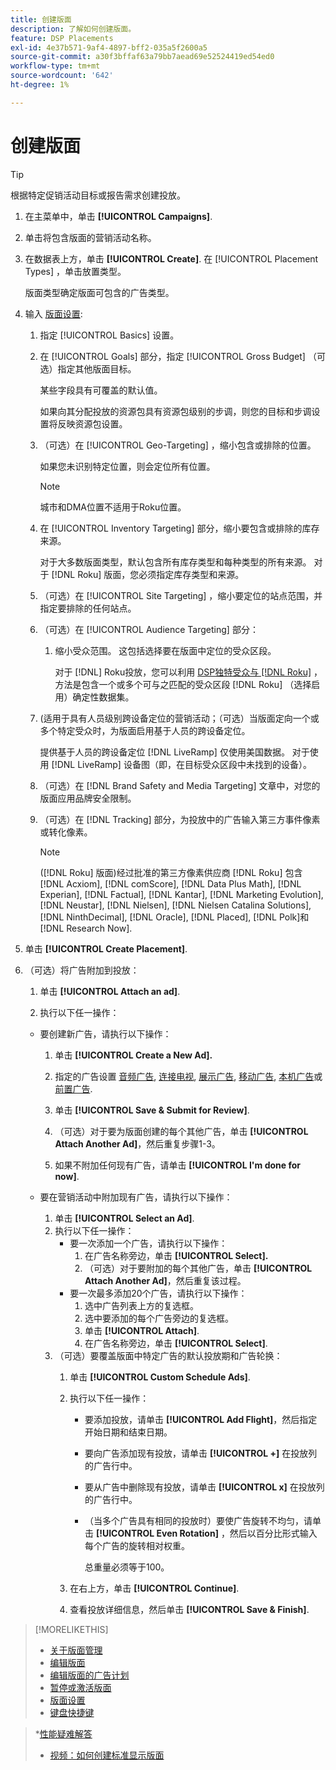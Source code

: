 ```yaml
---
title: 创建版面
description: 了解如何创建版面。
feature: DSP Placements
exl-id: 4e37b571-9af4-4897-bff2-035a5f2600a5
source-git-commit: a30f3bffaf63a79bb7aead69e52524419ed54ed0
workflow-type: tm+mt
source-wordcount: '642'
ht-degree: 1%

---
```


# 创建版面

>[!TIP]
>
>根据特定促销活动目标或报告需求创建投放。

1. 在主菜单中，单击 **[!UICONTROL Campaigns]**.

1. 单击将包含版面的营销活动名称。

1. 在数据表上方，单击 **[!UICONTROL Create]**. 在 [!UICONTROL Placement Types] ，单击放置类型。

   版面类型确定版面可包含的广告类型。

1. 输入 [版面设置](placement-settings.md):

   1. 指定 [!UICONTROL Basics] 设置。

   1. 在 [!UICONTROL Goals] 部分，指定 [!UICONTROL Gross Budget] （可选）指定其他版面目标。

      某些字段具有可覆盖的默认值。

      如果向其分配投放的资源包具有资源包级别的步调，则您的目标和步调设置将反映资源包设置。

   1. （可选）在 [!UICONTROL Geo-Targeting] ，缩小包含或排除的位置。

      如果您未识别特定位置，则会定位所有位置。

      >[!NOTE]
      >
      >城市和DMA位置不适用于Roku位置。

   1. 在 [!UICONTROL Inventory Targeting] 部分，缩小要包含或排除的库存来源。

      对于大多数版面类型，默认包含所有库存类型和每种类型的所有来源。 对于 [!DNL Roku] 版面，您必须指定库存类型和来源。

   1. （可选）在 [!UICONTROL Site Targeting] ，缩小要定位的站点范围，并指定要排除的任何站点。

   1. （可选）在 [!UICONTROL Audience Targeting] 部分：

      1. 缩小受众范围。 这包括选择要在版面中定位的受众区段。

         对于 [!DNL] Roku投放，您可以利用 [DSP独特受众与 [!DNL Roku]](/help/dsp/inventory/roku-inventory.md) ，方法是包含一个或多个可与之匹配的受众区段 [!DNL Roku] （选择启用）确定性数据集。
   1. (适用于具有人员级别跨设备定位的营销活动；（可选）当版面定向一个或多个特定受众时，为版面启用基于人员的跨设备定位。

      提供基于人员的跨设备定位 [!DNL LiveRamp] 仅使用美国数据。 对于使用 [!DNL LiveRamp] 设备图（即，在目标受众区段中未找到的设备）。

   1. （可选）在 [!DNL Brand Safety and Media Targeting] 文章中，对您的版面应用品牌安全限制。

   1. （可选）在 [!DNL Tracking] 部分，为投放中的广告输入第三方事件像素或转化像素。

      >[!NOTE]
      >
      >([!DNL Roku] 版面)经过批准的第三方像素供应商 [!DNL Roku] 包含 [!DNL Acxiom], [!DNL comScore], [!DNL Data Plus Math], [!DNL Experian], [!DNL Factual], [!DNL Kantar], [!DNL Marketing Evolution], [!DNL Neustar], [!DNL Nielsen], [!DNL Nielsen Catalina Solutions], [!DNL NinthDecimal], [!DNL Oracle], [!DNL Placed], [!DNL Polk]和 [!DNL Research Now].


1. 单击 **[!UICONTROL Create Placement]**.

1. （可选）将广告附加到投放：

   1. 单击 **[!UICONTROL Attach an ad]**.

   1. 执行以下任一操作：
   * 要创建新广告，请执行以下操作：

      1. 单击 **[!UICONTROL Create a New Ad].**

      1. 指定的广告设置 [音频广告](/help/dsp/campaign-management/ads/ad-settings-audio.md), [连接电视](/help/dsp/campaign-management/ads/ad-settings-connected-tv.md), [展示广告](/help/dsp/campaign-management/ads/ad-settings-display.md), [移动广告](/help/dsp/campaign-management/ads/ad-settings-mobile.md), [本机广告](/help/dsp/campaign-management/ads/ad-settings-native.md)或 [前置广告](/help/dsp/campaign-management/ads/ad-settings-pre-roll.md).

      1. 单击 **[!UICONTROL Save & Submit for Review]**.

      1. （可选）对于要为版面创建的每个其他广告，单击 **[!UICONTROL Attach Another Ad]**，然后重复步骤1-3。

      1. 如果不附加任何现有广告，请单击 **[!UICONTROL I'm done for now]**.
   * 要在营销活动中附加现有广告，请执行以下操作：

      1. 单击 **[!UICONTROL Select an Ad]**.
      1. 执行以下任一操作：
         * 要一次添加一个广告，请执行以下操作：
            1. 在广告名称旁边，单击 **[!UICONTROL Select].**
            1. （可选）对于要附加的每个其他广告，单击 **[!UICONTROL Attach Another Ad]**，然后重复该过程。
         * 要一次最多添加20个广告，请执行以下操作：
            1. 选中广告列表上方的复选框。
            1. 选中要添加的每个广告旁边的复选框。
            1. 单击 **[!UICONTROL Attach]**.
            1. 在广告名称旁边，单击 **[!UICONTROL Select]**.
      1. （可选）要覆盖版面中特定广告的默认投放期和广告轮换：
         1. 单击 **[!UICONTROL Custom Schedule Ads]**.

         1. 执行以下任一操作：

            * 要添加投放，请单击 **[!UICONTROL Add Flight]**，然后指定开始日期和结束日期。

            * 要向广告添加现有投放，请单击 **[!UICONTROL +]** 在投放列的广告行中。

            * 要从广告中删除现有投放，请单击 **[!UICONTROL x]** 在投放列的广告行中。

            * （当多个广告具有相同的投放时）要使广告旋转不均匀，请单击 **[!UICONTROL Even Rotation]** ，然后以百分比形式输入每个广告的旋转相对权重。

               总重量必须等于100。
         1. 在右上方，单击 **[!UICONTROL Continue]**.

         1. 查看投放详细信息，然后单击 **[!UICONTROL Save & Finish]**.




>[!MORELIKETHIS]
>
>* [关于版面管理](placement-about.md)
>* [编辑版面](placement-edit.md)
>* [编辑版面的广告计划](placement-edit-ad-schedule.md)
>* [暂停或激活版面](placement-pause-activate.md)
>* [版面设置](placement-settings.md)
>* [键盘快捷键](/help/dsp/campaign-management/reports/keyboard-shortcuts.md)

   >*[性能疑难解答](/help/dsp/optimization/troubleshooting-performance.md)
>* [视频：如何创建标准显示版面](https://video.tv.adobe.com/v/340454)

